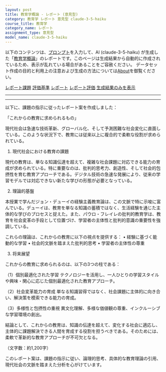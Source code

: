 ```yaml
---
layout: post
title: 教育学概論 - レポート (意見型)
category: 教育学 レポート 意見型 claude-3-5-haiku
course_title: 教育学
category_name: レポート
assignment_type: 意見型
model_name: claude-3-5-haiku
---
```


以下のコンテンツは、[プロンプト](http://127.0.0.1:8000/generated/教育学/claude-3-5-haiku/prompt_レポート-意見型.md)を入力して、AI (claude-3-5-haiku) が生成した「[教育学概論](/contents/教育学/)」のレポートです。このページは生成結果から自動的に作成されているため、表示が乱れている場合があることをご容赦ください。
データセット作成の目的と利用上の注意および生成の方法については[About](/About)を御覧ください。

[レポート課題](../レポート課題-意見型)
[評価基準](../評価基準-意見型)
[レポート](../レポート-意見型)
[レポート評価](../レポート評価-意見型)
[生成結果のみを表示](http://127.0.0.1:8000/generated/教育学/claude-3-5-haiku/レポート-意見型.md)
  

***
***
  
以下に、課題の指示に従ったレポート案を作成しました：

「これからの教育に求められるもの」

現代社会は急速な技術革新、グローバル化、そして予測困難な社会変化に直面している。このような状況下で、教育には従来以上に複合的で柔軟な役割が求められている。

1. 現代社会における教育の課題

現代の教育は、単なる知識伝達を超えて、複雑な社会課題に対応できる能力の育成が求められている。特に重要なのは、批判的思考力、創造性、そして社会的包摂性を育む教育アプローチである。デジタル技術の急速な発展により、従来の学習モデルでは対応できない新たな学びの形態が必要となっている。

2. 理論的基盤

本授業で学んだジョン・デューイの経験主義教育論は、この文脈で特に示唆に富んでいる。デューイは、教育を単なる知識の蓄積ではなく、生活経験を通じた主体的な学びのプロセスと捉えた。また、パウロ・フレイレの批判的教育学は、教育を社会変革の手段として位置づけ、学習者の主体性と批判的意識の重要性を強調している。

これらの理論は、これからの教育に以下の視点を提供する：
• 経験に基づく能動的な学習
• 社会的文脈を踏まえた批判的思考
• 学習者の主体性の尊重

3. 将来展望

これからの教育に求められるのは、以下の3つの柱である：

（1）個別最適化された学習
テクノロジーを活用し、一人ひとりの学習スタイルや興味・関心に応じた個別最適化された教育アプローチ。

（2）社会変革能力の育成
単なる知識習得ではなく、社会課題に主体的に向き合い、解決策を模索できる能力の育成。

（3）多様性と包摂性の重視
異文化理解、多様な価値観の尊重、インクルーシブな学習環境の創出。

結論として、これからの教育は、知識の伝達を超えて、変化する社会に適応し、主体的に課題解決できる人間を育成する役割を担うべきである。そのためには、柔軟で革新的な教育アプローチが不可欠となる。

（文字数：約1,200字）

このレポート案は、課題の指示に従い、論理的思考、具体的な教育理論の引用、現代社会の文脈を踏まえた分析を心がけています。
